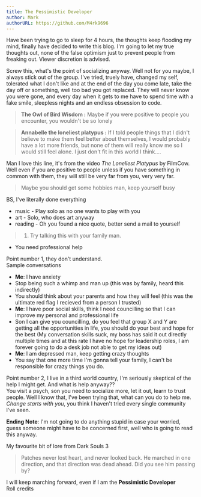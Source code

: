 ```yaml
---
title: The Pessimistic Developer
author: Mark
authorURL: https://github.com/M4rk9696
---
```


Have been trying to go to sleep for 4 hours, the thoughts keep flooding my mind, finally have decided to write this blog. I'm going to let my true thoughts out, none of the false optimism just to prevent people from freaking out. Viewer discretion is advised.

<!-- truncate -->

Screw this, what's the point of socializing anyway. Well not for you maybe, I always stick out of the group. I've tried, truely have, changed my self, tolerated what I don't like and at the end of the day you come late, take the day off or something, well too bad you got replaced. They will never know you were gone, and every day when it gets to me have to spend time with a fake smile, sleepless nights and an endless obsession to code.

> __The Owl of Bird Wisdom :__  Maybe if you were positive to people you encounter, you wouldn't be so lonely  

> __Annabelle the loneliest platypus :__ If I told people things that I didn't believe to make them feel better about themselves, I would probably have a lot more friends, but none of them will really know me so I would still feel alone. I just don't fit in this world I think....

Man I love this line, it's from the video _The Loneliest Platypus_ by FilmCow. Well even if you are positive to people unless if you have something in common with them, they will still be very far from you, very very far.

> Maybe you should get some hobbies man, keep yourself busy

BS, I've literally done everything
* music - Play solo as no one wants to play with you
* art - Solo, who does art anyway
* reading - Oh you found a nice quote, better send a mail to yourself

> 1. Try talking this with your family man.
* You need professional help

Point number 1, they don't understand.  
Sample conversations

* __Me__: I have anxiety
 * Stop being such a whimp and man up (this was by family, heard this indirectly)
 * You should think about your parents and how they will feel (this was the ultimate red flag I recieved from a person I trusted)
* __Me__: I have poor social skills, think I need councilling so that I can improve my personal and professional life
 * Son I can give you councilling, do you feel that group X and Y are getting all the opportunities in life, you should do your best and hope for the best (My conversation skills suck, my boss has said it out directly multiple times and at this rate I have no hope for leadership roles, I am forever going to do a desk job not able to get my ideas out)
* __Me__: I am depressed man, keep getting crazy thoughts
 * You say that one more time I'm gonna tell your family, I can't be responsible for crazy things you do.  

Point number 2, I live in a third world country, I'm seriously skeptical of the help I might get. And what is help anyway??  
You visit a psych, son you need to socialize more, let it out, learn to trust people. Well I know that, I've been trying that, what can you do to help me. _Change starts with you_, you think I haven't tried every single community I've seen.

__Ending Note__: I'm not going to do anything stupid in case your worried, guess someone might have to be concerned first, well who is going to read this anyway.

My favourite bit of lore from Dark Souls 3
> Patches never lost heart, and never looked back. He marched in one direction, and that direction was dead ahead. Did you see him passing by?

I will keep marching forward, even if I am the **Pessimistic Developer**  
Roll credits
